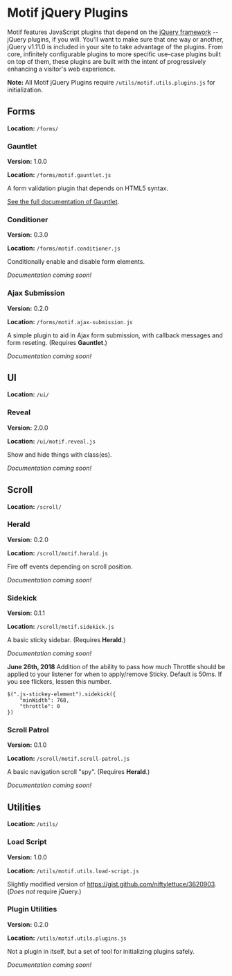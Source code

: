 Motif jQuery Plugins
====

Motif features JavaScript plugins that depend on the [jQuery framework](http://jquery.com) -- jQuery plugins, if you will. You'll want to make sure that one way or another, jQuery v1.11.0 is included in your site to take advantage of the plugins. From core, infinitely configurable plugins to more specific use-case plugins built on top of them, these plugins are built with the intent of progressively enhancing a visitor's web experience.

**Note:** All Motif jQuery Plugins require `/utils/motif.utils.plugins.js` for initialization.

## Forms

**Location:** `/forms/`

### Gauntlet

**Version:** 1.0.0

**Location:** `/forms/motif.gauntlet.js`

A form validation plugin that depends on HTML5 syntax.

[See the full documentation of Gauntlet](https://github.com/MotifFramework/Motif/blob/master/js/forms/GauntletREADME.md).

### Conditioner

**Version:** 0.3.0

**Location:** `/forms/motif.conditioner.js`

Conditionally enable and disable form elements.

*Documentation coming soon!*

### Ajax Submission

**Version:** 0.2.0

**Location:** `/forms/motif.ajax-submission.js`

A simple plugin to aid in Ajax form submission, with callback messages and form reseting. (Requires **Gauntlet**.)

*Documentation coming soon!*

## UI

**Location:** `/ui/`

### Reveal

**Version:** 2.0.0

**Location:** `/ui/motif.reveal.js`

Show and hide things with class(es).

*Documentation coming soon!*

## Scroll

**Location:** `/scroll/`

### Herald

**Version:** 0.2.0

**Location:** `/scroll/motif.herald.js`

Fire off events depending on scroll position.

*Documentation coming soon!*

### Sidekick

**Version:** 0.1.1

**Location:** `/scroll/motif.sidekick.js`

A basic sticky sidebar. (Requires **Herald**.)

*Documentation coming soon!*

**June 26th, 2018**
Addition of the ability to pass how much Throttle should be applied to your listener for when to apply/remove Sticky. Default is 50ms. If you see flickers, lessen this number.

```
$(".js-stickey-element").sidekick({
	"minWidth": 768,
	"throttle": 0
})
```

### Scroll Patrol

**Version:** 0.1.0

**Location:** `/scroll/motif.scroll-patrol.js`

A basic navigation scroll "spy". (Requires **Herald**.)

*Documentation coming soon!*

## Utilities

**Location:** `/utils/`

### Load Script

**Version:** 1.0.0

**Location:** `/utils/motif.utils.load-script.js`

Slightly modified version of https://gist.github.com/niftylettuce/3620903. (*Does not* require jQuery.)

### Plugin Utilities

**Version:** 0.2.0

**Location:** `/utils/motif.utils.plugins.js`

Not a plugin in itself, but a set of tool for initializing plugins safely.

*Documentation coming soon!*